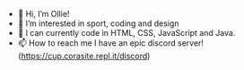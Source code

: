 - 👋 Hi, I’m Ollie!
- 👀 I’m interested in sport, coding and design
- 🌱 I can currently code in HTML, CSS, JavaScript and Java.
- 📫 How to reach me I have an epic discord server! (https://cup.corasite.repl.it/discord)
